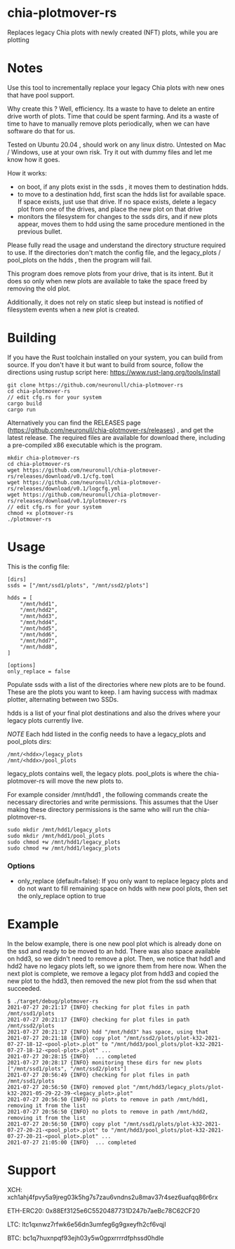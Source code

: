 # chia-plotmover-rs
Replaces legacy Chia plots with newly created (NFT) plots, while you are plotting

# Notes

Use this tool to incrementally replace your legacy Chia plots with new ones that have pool support.

Why create this ? Well, efficiency. Its a waste to have to delete an entire drive worth of plots. Time that could be spent farming. And its a waste of time to have to manually remove plots periodically, when we can have software do that for us.

Tested on Ubuntu 20.04 , should work on any linux distro. Untested on Mac / Windows, use at your own risk. Try it out with dummy files and let me know how it goes.

How it works:
 - on boot, if any plots exist in the ssds , it moves them to destination hdds.
 - to move to a destination hdd, first scan the hdds list for available space. If space exists, just use that drive. If no space exists, delete a legacy plot from one of the drives, and place the new plot on that drive
 - monitors the filesystem for changes to the ssds dirs, and if new plots appear, moves them to hdd using the same procedure mentioned in the previous bullet.

Please fully read the usage and understand the directory structure required to use.
If the directories don't match the config file, and the legacy_plots / pool_plots on the hdds , then the program will fail.

This program does remove plots from your drive, that is its intent.
But it does so only when new plots are available to take the space freed by removing the old plot.

Additionally, it does not rely on static sleep but instead is notified of filesystem events when a new plot is created.

# Building

If you have the Rust toolchain installed on your system, you can build from source.
If you don't have it but want to build from source, follow the directions using rustup script here: https://www.rust-lang.org/tools/install

```
git clone https://github.com/neuronull/chia-plotmover-rs
cd chia-plotmover-rs
// edit cfg.rs for your system
cargo build
cargo run
```

Alternatively you can find the RELEASES page (https://github.com/neuronull/chia-plotmover-rs/releases)
, and get the latest release. The required files are available for download there, including a pre-compiled x86 executable which is the program.

```
mkdir chia-plotmover-rs
cd chia-plotmover-rs
wget https://github.com/neuronull/chia-plotmover-rs/releases/download/v0.1/cfg.toml
wget https://github.com/neuronull/chia-plotmover-rs/releases/download/v0.1/logcfg.yml
wget https://github.com/neuronull/chia-plotmover-rs/releases/download/v0.1/plotmover-rs
// edit cfg.rs for your system
chmod +x plotmover-rs
./plotmover-rs
```

# Usage

This is the config file:

```
[dirs]
ssds = ["/mnt/ssd1/plots", "/mnt/ssd2/plots"]

hdds = [
    "/mnt/hdd1",
    "/mnt/hdd2",
    "/mnt/hdd3",
    "/mnt/hdd4",
    "/mnt/hdd5",
    "/mnt/hdd6",
    "/mnt/hdd7",
    "/mnt/hdd8",
]

[options]
only_replace = false
```

Populate ssds with a list of the directories where new plots are to be found. These are the plots you want to keep.
I am having success with madmax plotter, alternating between two SSDs.

hdds is a list of your final plot destinations and also the drives where your legacy plots currently live.

*NOTE* Each hdd listed in the config needs to have a legacy_plots and pool_plots dirs:

```
/mnt/<hddx>/legacy_plots
/mnt/<hddx>/pool_plots
```

legacy_plots contains well, the legacy plots.
pool_plots is where the chia-plotmover-rs will move the new plots to.

For example consider /mnt/hdd1 , the following commands create the necessary directories and write permissions.
This assumes that the User making these directory permissions is the same who will run the chia-plotmover-rs.

```
sudo mkdir /mnt/hdd1/legacy_plots
sudo mkdir /mnt/hdd1/pool_plots
sudo chmod +w /mnt/hdd1/legacy_plots
sudo chmod +w /mnt/hdd1/legacy_plots
```

### Options

- only_replace (default=false): If you only want to replace legacy plots and do not want to fill remaining space on hdds with new pool plots, then set the only_replace option to true

# Example

In the below example, there is one new pool plot which is already done on the ssd and ready to be moved to an hdd.
There was also space available on hdd3, so we didn't need to remove a plot.
Then, we notice that hdd1 and hdd2 have no legacy plots left, so we ignore them from here now.
When the next plot is complete, we remove a legacy plot from hdd3 and copied the new plot to the hdd3, then removed the new plot from the ssd when that succeeded.


```
$ ./target/debug/plotmover-rs 
2021-07-27 20:21:17 {INFO} checking for plot files in path /mnt/ssd1/plots
2021-07-27 20:21:17 {INFO} checking for plot files in path /mnt/ssd2/plots
2021-07-27 20:21:17 {INFO} hdd "/mnt/hdd3" has space, using that
2021-07-27 20:21:18 {INFO} copy plot "/mnt/ssd2/plots/plot-k32-2021-07-27-18-12-<pool-plot>.plot" to "/mnt/hdd3/pool_plots/plot-k32-2021-07-27-18-12-<pool-plot>.plot" ... 
2021-07-27 20:28:15 {INFO}  ... completed
2021-07-27 20:28:17 {INFO} monitoring these dirs for new plots ["/mnt/ssd1/plots", "/mnt/ssd2/plots"]
2021-07-27 20:56:49 {INFO} checking for plot files in path /mnt/ssd1/plots
2021-07-27 20:56:50 {INFO} removed plot "/mnt/hdd3/legacy_plots/plot-k32-2021-05-29-22-39-<legacy_plot>.plot"
2021-07-27 20:56:50 {INFO} no plots to remove in path /mnt/hdd1, removing it from the list
2021-07-27 20:56:50 {INFO} no plots to remove in path /mnt/hdd2, removing it from the list
2021-07-27 20:56:50 {INFO} copy plot "/mnt/ssd1/plots/plot-k32-2021-07-27-20-21-<pool_plot>.plot" to "/mnt/hdd3/pool_plots/plot-k32-2021-07-27-20-21-<pool_plot>.plot" ... 
2021-07-27 21:05:00 {INFO}  ... completed

```

# Support

XCH: xch1ahj4fpvy5a9jreg03k5hg7s7zau6vndns2u8mav37r4sez6uafqq86r6rx

ETH-ERC20: 0x88Ef3125e6C5520487731D247b7aeBc78C62CF20

LTC: ltc1qxnwz7rfwk6e56dn3umfeg6g9gxeyfh2cf6vqjl

BTC: bc1q7huxnpqf93ejh03y5w0gpxrrrrdfphssd0hdle
